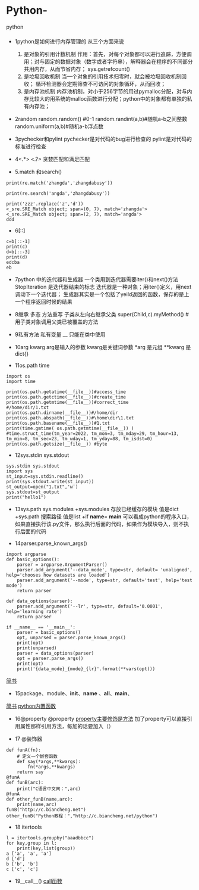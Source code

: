 # Python-
python
#### 
* 1python是如何进行内存管理的 
  从三个方面来说
  1. 是对象的引用计数机制 
  作用：首先，对每个对象都可以进行追踪，方便调用；对与固定的数据对象（数字或者字符串），解释器会在程序的不同部分共用内存，从而节省内存；
  sys.getrefcount()
  2. 是垃圾回收机制
  当一个对象的引用技术归零时，就会被垃圾回收机制回收；
  循环检测器会定期筛查不可访问的对象循环，从而回收；
  3. 是内存池机制
  内存池机制，对小于256字节的用过pymalloc分配，对与内存比较大的用系统的malloc函数进行分配；python中的对象都有单独的私有内存池；

* 2random
random.random() #0-1
random.randint(a,b)#随机a-b之间整数
random.uniform(a,b)#随机a-b浮点数

* 3pychecker和pylint
pychecker是对代码的bug进行检查的
pylint是对代码的标准进行检查

* 4<.*> <.?>
贪婪匹配和满足匹配

* 5.match 和search()
```
print(re.match('zhangda','zhangdabusy'))

print(re.search('angda','zhangdabusy'))

print('zzz'.replace('z','d'))
<_sre.SRE_Match object; span=(0, 7), match='zhangda'>
<_sre.SRE_Match object; span=(2, 7), match='angda'>
ddd
```

* 6[::]
```
c=b[::-1]
print(c)
d=b[::-3]
print(d)
edcba
eb
```

* 7python 中的迭代器和生成器
一个类用到迭代器需要iter()和next()方法
StopIteration 是迭代器结束的标志
迭代器是一种对象；用iter()定义，用next调动下一个迭代器；
生成器其实是一个包括了yeild返回的函数，保存的是上一个程序返回时候的结果


* 8继承 多态 方法重写
子类从左向右继承父类
super(Child,c).myMethod() #用子类对象调用父类已被覆盖的方法

* 9私有方法 私有变量
__ 只能在类中使用

* 10arg kwarg 
arg是输入的参数
kwarg是关键词参数
*arg 是元组
**kwarg 是dict{}

* 11os.path time

```
import os
import time

print(os.path.getatime(__file__))#access_time
print(os.path.getctime(__file__))#create_time
print(os.path.getmtime(__file__))#correct_time
#/home/dir/1.txt
print(os.path.dirname(__file__))#/home/dir
print(os.path.abspath(__file__))#\home\dir\1.txt
print(os.path.basename(__file__))#1.txt
print(time.gmtime( os.path.getmtime(__file__)) ) #time.struct_time(tm_year=2022, tm_mon=3, tm_mday=29, tm_hour=13, tm_min=8, tm_sec=23, tm_wday=1, tm_yday=88, tm_isdst=0)
print(os.path.getsize(__file__)) #byte
```

* 12sys.stdin sys.stdout
```
sys.stdin sys.stdout
import sys
st_input=sys.stdin.readline()
print(sys.stdout.write(st_input))
st_output=open("1.txt",'w')
sys.stdout=st_output
print("hello1")
```

* 13sys.path sys.modules
+sys.modules
存放已经缓存的模块
值是dict
+sys.path
搜索路径
值是list
+if __name__= __main__
可以看成python的程序入口，如果直接执行该.py文件，那么执行后面的代码，如果作为模块导入，则不执行后面的代码

* 14parser.parse_known_args()
```
import argparse
def basic_options():
    parser = argparse.ArgumentParser()
    parser.add_argument('--data_mode', type=str, default= 'unaligned', help='chooses how datasets are loaded')
    parser.add_argument('--mode', type=str, default='test', help='test mode')
    return parser

def data_options(parser):
    parser.add_argument('--lr', type=str, default='0.0001', help='learning rate')
    return parser

if __name__ == '__main__':
    parser = basic_options()
    opt, unparsed = parser.parse_known_args()
    print(opt)
    print(unparsed)
    parser = data_options(parser)
    opt = parser.parse_args()
    print(opt)
    print('{data_mode}_{mode}_{lr}'.format(**vars(opt)))
```
[简书](https://www.cnblogs.com/wanghui-garcia/p/11267160.html)

* 15package、module、__init__、__name__ 、__all__、__main__、 

[简书](https://www.jianshu.com/p/cb97d290c17f)
[python内置函数](https://segmentfault.com/a/1190000000494023)

* 16@property
    @property
    [property主要修饰是方法](https://zhuanlan.zhihu.com/p/64487092)
    加了property可以直接引用属性那样引用方法，每加的话要加入（）

* 17 @装饰器
```
def funA(fn):
    # 定义一个嵌套函数
    def say(*args,**kwargs):
        fn(*args,**kwargs)
    return say
@funA
def funB(arc):
    print("C语言中文网：",arc)
@funA
def other_funB(name,arc):
    print(name,arc)
funB("http://c.biancheng.net")
other_funB("Python教程：","http://c.biancheng.net/python")
```
* 18 itertools
```
l = itertools.groupby("aaadbbcc")
for key,group in l:
    print(key,list(group))
a ['a', 'a', 'a']
d ['d']
b ['b', 'b']
c ['c', 'c']
```

* 19__call__()
[call函数](https://blog.csdn.net/qq_35462323/article/details/89307534)

